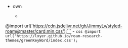 - own
    - ```html
@import url('https://cdn.jsdelivr.net/gh/JimmyLv/styled-roam@master/card.min.css');```
    - ```css
@import url('https://lxyer.github.io/roam-research-themes/greenKeyWord/index.css');```
